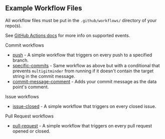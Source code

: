 ## Example Workflow Files

All workflow files must be put in the `.github/workflows/` directory of your repo(s).

See [GitHub Actions docs](https://docs.github.com/en/actions/reference/events-that-trigger-workflows) for more info on supported events.

Commit workflows

- [push](/examples/multigitminder-push.yml) - A simple workflow that triggers on every push to a specified branch.
- [specific-commits](/examples/multigitminder-specific-commits.yml) - Same workflow as above but with a conditional that prevents `multigitminder` from running if it doesn't contain the target string in the commit message.
- [commit-message-comment](/examples/multigitminder-commit-message-comment.yml) - Adds your commit message as the data point's comment.

Issue workflows

- [issue-closed](/examples/multigitminder-issue-closed.yml) - A simple workflow that triggers on every closed issue. 

Pull Request workflows

- [pull-request](/examples/multigitminder-push.yml) - A simple workflow that triggers on every pull request opened or closed.